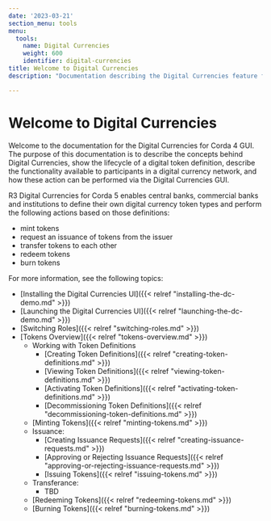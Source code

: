 ```yaml
---
date: '2023-03-21'
section_menu: tools
menu:
  tools:
    name: Digital Currencies
    weight: 600
    identifier: digital-currencies
title: Welcome to Digital Currencies
description: "Documentation describing the Digital Currencies feature from R3"

---
```


# Welcome to Digital Currencies


Welcome to the documentation for the Digital Currencies for Corda 4 GUI. The purpose of this documentation is to describe the concepts behind Digital Currencies, show the lifecycle of a digital token definition, describe the functionality available to participants in a digital currency network, and how these action can be performed via the Digital Currencies GUI.

R3 Digital Currencies for Corda 5 enables central banks, commercial banks and institutions to define their own digital currency token types and perform the following actions based on those definitions:

* mint tokens
* request an issuance of tokens from the issuer
* transfer tokens to each other
* redeem tokens
* burn tokens



For more information, see the following topics:

* [Installing the Digital Currencies UI]({{< relref "installing-the-dc-demo.md" >}})
* [Launching the Digital Currencies UI]({{< relref "launching-the-dc-demo.md" >}})
* [Switching Roles]({{< relref "switching-roles.md" >}})
* [Tokens Overview]({{< relref "tokens-overview.md" >}})
  * Working with Token Definitions
    * [Creating Token Definitions]({{< relref "creating-token-definitions.md" >}})  
    * [Viewing Token Definitions]({{< relref "viewing-token-definitions.md" >}})
    * [Activating Token Definitions]({{< relref "activating-token-definitions.md" >}})
    * [Decommissioning Token Definitions]({{< relref "decommissioning-token-definitions.md" >}})
  * [Minting Tokens]({{< relref "minting-tokens.md" >}}) 
  * Issuance: 
    * [Creating Issuance Requests]({{< relref "creating-issuance-requests.md" >}})
    * [Approving or Rejecting Issuance Requests]({{< relref "approving-or-rejecting-issuance-requests.md" >}})
    * [Issuing Tokens]({{< relref "issuing-tokens.md" >}})
  * Transferance: 
    * TBD
  * [Redeeming Tokens]({{< relref "redeeming-tokens.md" >}})
  * [Burning Tokens]({{< relref "burning-tokens.md" >}})
